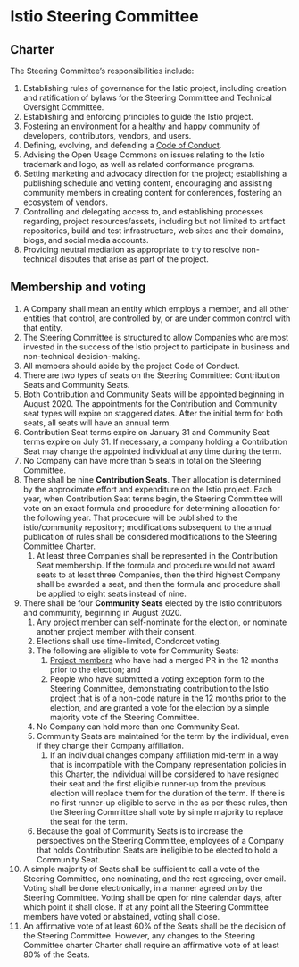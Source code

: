 # Istio Steering Committee

## Charter

The Steering Committee’s responsibilities include:

1. Establishing rules of governance for the Istio project, including creation
and ratification of bylaws for the Steering Committee and Technical Oversight
Committee.
1. Establishing and enforcing principles to guide the Istio project.
1. Fostering an environment for a healthy and happy community of developers,
contributors, vendors, and users.
1. Defining, evolving, and defending a
[Code of Conduct](CONTRIBUTING.md#code-of-conduct).
1. Advising the Open Usage Commons on issues relating to the Istio trademark and
logo, as well as related conformance programs.
1. Setting marketing and advocacy direction for the project; establishing a
publishing schedule and vetting content, encouraging and assisting community
members in creating content for conferences, fostering an ecosystem of vendors.
1. Controlling and delegating access to, and establishing processes regarding,
project resources/assets, including but not limited to artifact repositories,
build and test infrastructure, web sites and their domains, blogs, and social
media accounts.
1. Providing neutral mediation as appropriate to try to resolve non-technical
disputes that arise as part of the project.

## Membership and voting

1. A Company shall mean an entity which employs a member, and all other
entities that control, are controlled by, or are under common control with that
entity.
1. The Steering Committee is structured to allow Companies who are most
invested in the success of the Istio project to participate in business and
non-technical decision-making.
1. All members should abide by the project Code of Conduct.
1. There are two types of seats on the Steering Committee: Contribution Seats
and Community Seats.
1. Both Contribution and Community Seats will be appointed beginning in
August 2020. The appointments for the Contribution and Community seat types will
expire on staggered dates. After the initial term for both seats, all seats
will have an annual term.
1. Contribution Seat terms expire on January 31 and Community Seat terms expire
on July 31. If necessary, a company holding a Contribution Seat may change the
appointed individual at any time during the term.
1. No Company can have more than 5 seats in total on the Steering Committee.
1. There shall be nine **Contribution Seats**.  Their allocation is determined
by the approximate effort and expenditure on the Istio project. Each year, when
Contribution Seat terms begin, the Steering Committee will vote on an exact
formula and procedure for determining allocation for the following year.
That procedure will be published to the istio/community repository;
modifications subsequent to the annual publication of rules shall be considered
modifications to the Steering Committee Charter.
    1. At least three Companies shall be represented in the Contribution Seat
    membership. If the formula and procedure would not award seats to at least
    three Companies, then the third highest Company shall be awarded a seat,
    and then the formula and procedure shall be applied to eight seats instead
    of nine.
1. There shall be four **Community Seats** elected by the Istio contributors
and community, beginning in August 2020.
    1. Any [project member](ROLES.md#member) can self-nominate for the
    election, or nominate another project member with their consent.
    1. Elections shall use time-limited, Condorcet voting.
    1. The following are eligible to vote for Community Seats:
        1. [Project members](ROLES.md#member) who have had a merged PR in
        the 12 months prior to the election; and
        1. People who have submitted a voting exception form to the
        Steering Committee, demonstrating contribution to the Istio project
        that is of a non-code nature in the 12 months prior to the election,
        and are granted a vote for the election by a simple majority vote of
        the Steering Committee.
    1. No Company can hold more than one Community Seat.
    1. Community Seats are maintained for the term by the individual, even
    if they change their Company affiliation.
        1. If an individual changes company affiliation mid-term in a way
        that is incompatible with the Company representation policies in
        this Charter, the individual will be considered to have resigned
        their seat and the first eligible runner-up from the previous
        election will replace them for the duration of the term. If there
        is no first runner-up eligible to serve in the as per these rules,
        then the Steering Committee shall vote by simple majority to replace
        the seat for the term.
    1. Because the goal of Community Seats is to increase the perspectives on
    the Steering Committee, employees of a Company that holds Contribution
    Seats are ineligible to be elected to hold a Community Seat.
1. A simple majority of Seats shall be sufficient to call a vote of the
Steering Committee, one nominating, and the rest agreeing, over email. Voting
shall be done electronically, in a manner agreed on by the Steering Committee.
Voting shall be open for nine calendar days, after which point it shall close.
If at any point all the Steering Committee members have voted or abstained,
voting shall close.
1. An affirmative vote of at least 60% of the Seats shall be the decision of
the Steering Committee. However, any changes to the Steering Committee charter
Charter shall require an affirmative vote of at least 80% of the Seats.